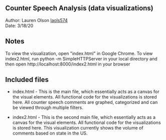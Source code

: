 Counter Speech Analysis (data visualizations)
------------

Author: Lauren Olson [laols574](mailto:laols574@email.arizona.edu)  
Date: 3/18/20


## Notes
To view the visualization, open "index.html" in Google Chrome. To view index2.html, run python -m SimpleHTTPServer in your local directory and then open http://localhost:8000/index2.html in your browser

## Included files

* index.html - This is the main file, which essentially acts as a canvas for the visual elements. All functional code for the visualizations is stored here. All counter speech comments are graphed, categorized and can be viewed through multiple filters.

* index2.html - This is the second main file, which essentially acts as a canvas for the visual elements. All functional code for the visualizations is stored here. This visualization currently shows the volume of comments based on state in the US.

